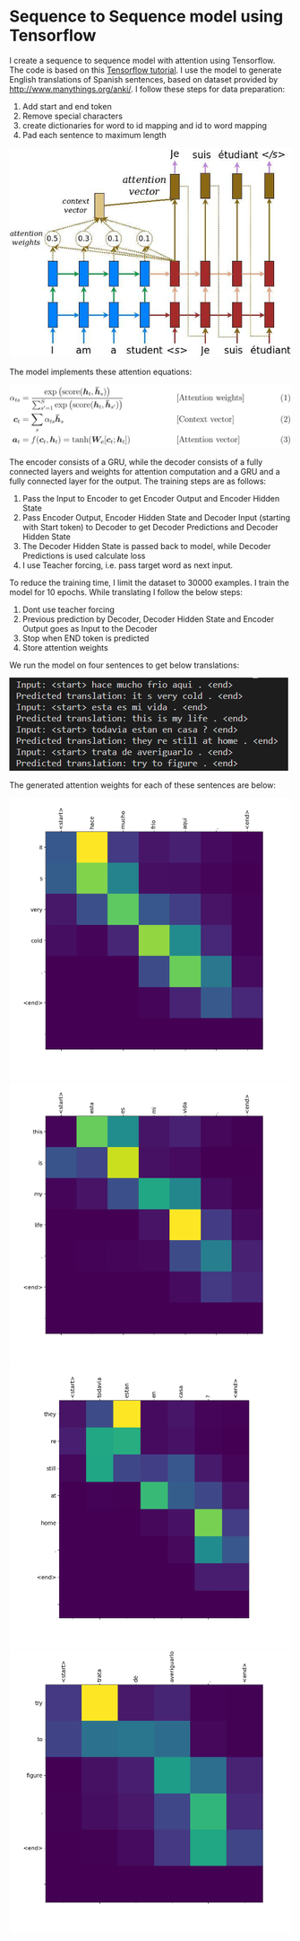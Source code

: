 # Sequence to Sequence model using Tensorflow
I create a sequence to sequence model with attention using Tensorflow. The code is based on this [Tensorflow tutorial](https://github.com/tensorflow/tensorflow/blob/r1.13/tensorflow/contrib/eager/python/examples/nmt_with_attention/nmt_with_attention.ipynb). I use the model to generate English translations of Spanish sentences, based on dataset provided by http://www.manythings.org/anki/. I follow these steps for data preparation:
1. Add start and end token
2. Remove special characters
3. create dictionaries for word to id mapping and id to word mapping
4. Pad each sentence to maximum length

![Encoder-Decoder with Attention](results/pipeline.jpg)

The model implements these attention equations:

![Equations](results/equations.jpg)

The encoder consists of a GRU, while the decoder consists of a fully connected layers and weights for attention computation and a GRU and a fully connected layer for the output.  The training steps are as follows:
1. Pass the Input to Encoder to get Encoder Output and Encoder Hidden State
2. Pass Encoder Output, Encoder Hidden State and Decoder Input (starting with Start token) to Decoder to get Decoder Predictions and Decoder Hidden State
3. The Decoder Hidden State is passed back to model, while Decoder Predictions is used calculate loss
4. I use Teacher forcing, i.e. pass target word as next input.

To reduce the training time, I limit the dataset to 30000 examples. I train the model for 10 epochs. While translating I follow the below steps:
1. Dont use teacher forcing
2. Previous prediction by Decoder, Decoder Hidden State and Encoder Output goes as Input to the Decoder
3. Stop when END token is predicted
4. Store attention weights

We run the model on four sentences to get below translations:

![Translations](results/results.png)

The generated attention weights for each of these sentences are below:

![Attention1](results/attention_1.png)
![Attention2](results/attention_2.png)
![Attention3](results/attention_3.png)
![Attention4](results/attention_4.png)



